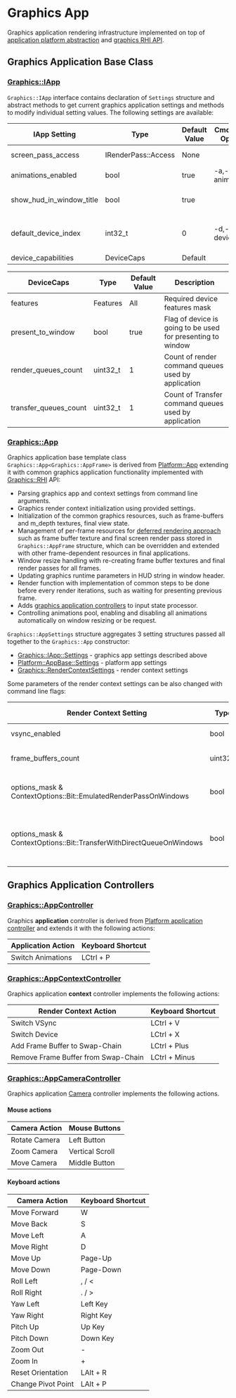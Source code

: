 # Graphics App

Graphics application rendering infrastructure implemented on top of [application platform abstraction](../../Platform/App)
and [graphics RHI API](../RHI).

## Graphics Application Base Class

### [Graphics::IApp](Include/Methane/Graphics/IApp.h)

`Graphics::IApp` interface contains declaration of `Settings` structure and abstract methods
to get current graphics application settings and methods to modify individual setting values.
The following settings are available:

| IApp Setting             | Type               | Default Value | Cmd-Line Option | Description                                                                                            |
|--------------------------|--------------------|---------------|-----------------|--------------------------------------------------------------------------------------------------------|
| screen_pass_access       | IRenderPass::Access | None          |                 | Render pass access mask Graphics::IRenderPass::Access                                                   |
| animations_enabled       | bool               | true          | -a,--animations | Flag to enable or disable all animations                                                               |
| show_hud_in_window_title | bool               | true          |                 | Flag to display or hide graphics runtime parameters in window title                                    |
| default_device_index     | int32_t            | 0             | -d,--device     | Default GPU device used at startup: 0 - default h/w GPU, 1 - second h/w GPU, -1 - emulated WARP device |
| device_capabilities      | DeviceCaps         | Default       |                 | Device capabilities                                                                                    |

| DeviceCaps            | Type                 | Default Value | Description                                                 |
|-----------------------|----------------------|---------------|-------------------------------------------------------------|
| features              | Features             | All           | Required device features mask                               |
| present_to_window     | bool                 | true          | Flag of device is going to be used for presenting to window |
| render_queues_count   | uint32_t             | 1             | Count of render command queues used by application          |  
| transfer_queues_count | uint32_t             | 1             | Count of Transfer command queues used by application        |

### [Graphics::App](Include/Methane/Graphics/App.hpp)

Graphics application base template class `Graphics::App<Graphics::AppFrame>` is derived from [Platform::App](../../Platform/App)
extending it with common graphics application functionality implemented with [Graphics::RHI](../RHI) API:
- Parsing graphics app and context settings from command line arguments.
- Graphics render context initialization using provided settings.
- Initialization of the common graphics resources, such as frame-buffers and m_depth textures, final view state.
- Management of per-frame resources for [deferred rendering approach](https://docs.microsoft.com/en-us/windows/win32/direct3d11/overviews-direct3d-11-render-multi-thread-render)
such as frame buffer texture and final screen render pass stored in `Graphics::AppFrame` structure, which can be overridden
and extended with other frame-dependent resources in final applications.
- Window resize handling with re-creating frame buffer textures and final render passes for all frames.
- Updating graphics runtime parameters in HUD string in window header.
- Render function with implementation of common steps to be done before every render iterations, such as waiting for presenting previous frame.
- Adds [graphics application controllers](#graphics-application-controllers) to input state processor.
- Controlling animations pool, enabling and disabling all animations automatically on window resizing or be request.

`Graphics::AppSettings` structure aggregates 3 setting structures passed all together to the `Graphics::App` constructor:
- [Graphics::IApp::Settings](#graphicsiappincludemethanegraphicsapph) - graphics app settings described above
- [Platform::AppBase::Settings](../../Platform/App/README.md#platformappbaseincludemethaneplatformappbaseh) - platform app settings
- [Graphics::RenderContextSettings](../RHI/Interface/Include/Methane/Graphics/IRenderContext.h) - render context settings

Some parameters of the render context settings can be also changed with command line flags:

| Render Context Setting                                               | Type     | Default Value | Cmd-Line Option                 | Description                                                                 |
|----------------------------------------------------------------------|----------|---------------|---------------------------------|-----------------------------------------------------------------------------|
| vsync_enabled                                                        | bool     | true          | -v,--vsync                      | Vertical synchronization                                                    |
| frame_buffers_count                                                  | uint32_t | 3             | -b,--frame-buffers              | Frame buffers count in swap-chain                                           |
| options_mask & ContextOptions::Bit::EmulatedRenderPassOnWindows      | bool     | false         | -e,--emulated-render-pass       | Render pass emulation on Windows                                            |
| options_mask & ContextOptions::Bit::TransferWithDirectQueueOnWindows | bool     | false         | -q,--transfer-with-direct-queue | Transfer command lists and queues use DIRECT instead of COPY type in DX API |

## Graphics Application Controllers

### [Graphics::AppController](Include/Methane/Graphics/AppController.h)

Graphics **application** controller is derived from [Platform application controller](../../Platform/App/README.md#platformappcontrollerincludemethaneplatformappcontrollerh) and
extends it with the following actions:

| Application Action                  | Keyboard Shortcut   |
|-------------------------------------|---------------------|
| Switch Animations                   | LCtrl + P           |

### [Graphics::AppContextController](Include/Methane/Graphics/AppContextController.h)

Graphics application **context** controller implements the following actions:

| Render Context Action               | Keyboard Shortcut   |
|-------------------------------------|---------------------|
| Switch VSync                        | LCtrl + V           |
| Switch Device                       | LCtrl + X           |
| Add Frame Buffer to Swap-Chain      | LCtrl + Plus        |
| Remove Frame Buffer from Swap-Chain | LCtrl + Minus       |

### [Graphics::AppCameraController](Include/Methane/Graphics/AppCameraController.h)

Graphics application [Camera](../Camera) controller implements the following actions.

#### Mouse actions

| Camera Action                       | Mouse Buttons       |
|-------------------------------------|---------------------|
| Rotate Camera                       | Left Button         |
| Zoom Camera                         | Vertical Scroll     |
| Move Camera                         | Middle Button       |

#### Keyboard actions

| Camera Action                       | Keyboard Shortcut   |
|-------------------------------------|---------------------|
| Move Forward                        | W                   |
| Move Back                           | S                   |
| Move Left                           | A                   |
| Move Right                          | D                   |
| Move Up                             | Page-Up             |
| Move Down                           | Page-Down           |
| Roll Left                           | , / <               |
| Roll Right                          | . / >               |
| Yaw Left                            | Left Key            |
| Yaw Right                           | Right Key           |
| Pitch Up                            | Up Key              |
| Pitch Down                          | Down Key            |
| Zoom Out                            | -                   |
| Zoom In                             | +                   |
| Reset Orientation                   | LAlt + R            |
| Change Pivot Point                  | LAlt + P            |